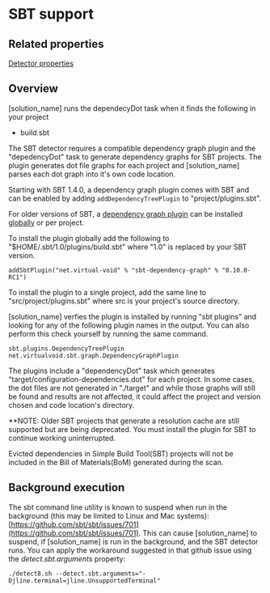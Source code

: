 # SBT support

## Related properties

[Detector properties](../properties/detectors/sbt.md)

## Overview

[solution_name] runs the dependecyDot task when it finds the following in your project

* build.sbt

The SBT detector requires a compatible dependency graph plugin and the "depedencyDot" task to generate dependency graphs for SBT projects. The plugin generates dot file graphs for each project and [solution_name] parses each dot graph into it's own code location.

Starting with SBT 1.4.0, a dependency graph plugin comes with SBT and can be enabled by adding ```addDependencyTreePlugin``` to "project/plugins.sbt".

For older versions of SBT, a [dependency graph plugin](https://github.com/sbt/sbt-dependency-graph) can be installed [globally](https://www.scala-sbt.org/1.x/docs/Using-Plugins.html) or per project.

To install the plugin globally add the following to "$HOME/.sbt/1.0/plugins/build.sbt" where "1.0" is replaced by your SBT version.
```
addSbtPlugin("net.virtual-void" % "sbt-dependency-graph" % "0.10.0-RC1")
```

To install the plugin to a single project, add the same line to "src/project/plugins.sbt" where src is your project's source directory.

[solution_name] verfies the plugin is installed by running "sbt plugins" and looking for any of the following plugin names in the output. You can also perform this check yourself by running the same command.
```
sbt.plugins.DependencyTreePlugin
net.virtualvoid.sbt.graph.DependencyGraphPlugin
```

The plugins include a "dependencyDot" task which generates "target/configuration-dependencies.dot" for each project.
In some cases, the dot files are not generated in "./target" and while those graphs will still be found and results are not affected, it could affect the project and version chosen and code location's directory.

**NOTE: Older SBT projects that generate a resolution cache are still supported but are being deprecated. You must install the plugin for SBT to continue working uninterrupted.

Evicted dependencies in Simple Build Tool(SBT) projects will not be included in the Bill of Materials(BoM) generated during the scan.

## Background execution

The sbt command line utility is known to suspend when run in the background (this may be limited to Linux and Mac systems):
[https://github.com/sbt/sbt/issues/701](https://github.com/sbt/sbt/issues/701).
This can cause [solution_name] to suspend, if [solution_name] is run in the background,
and the SBT detector runs.
You can apply the workaround suggested in that github issue using the
*detect.sbt.arguments* property:
```
./detect8.sh --detect.sbt.arguments="-Djline.terminal=jline.UnsupportedTerminal"
```
